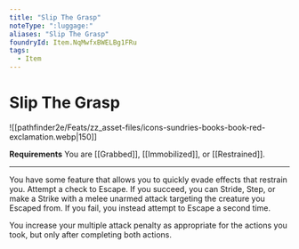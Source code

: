 ```yaml
---
title: "Slip The Grasp"
noteType: ":luggage:"
aliases: "Slip The Grasp"
foundryId: Item.NqMwfxBWELBg1FRu
tags:
  - Item
---
```


# Slip The Grasp
![[pathfinder2e/Feats/zz_asset-files/icons-sundries-books-book-red-exclamation.webp|150]]

**Requirements** You are [[Grabbed]], [[Immobilized]], or [[Restrained]].

* * *

You have some feature that allows you to quickly evade effects that restrain you. Attempt a check to Escape. If you succeed, you can Stride, Step, or make a Strike with a melee unarmed attack targeting the creature you Escaped from. If you fail, you instead attempt to Escape a second time.

You increase your multiple attack penalty as appropriate for the actions you took, but only after completing both actions.
